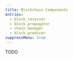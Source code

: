 ```yaml
---
title: Blockchain Components
entries:
  - block_receiver
  - block_propagator
  - chain_manager
  - block_producer
suppressMenu: true
---
```


TODO
